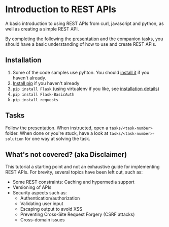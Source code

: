 # Introduction to REST APIs
A basic introduction to using REST APIs from curl, javascript and python, as well as creating a simple REST API.

By completing the following the [presentation](http://mobmad.github.io/rest-apis/) and the companion tasks, you should have a basic understanding of how to use and create REST APIs.

## Installation
1. Some of the code samples use pyhton. You should [install it](http://www.python.org/getit/) if you haven't already.
2. [Install pip](http://www.pip-installer.org/en/latest/installing.html) if you haven't already
3. `pip install Flask` (using virtualenv if you like, see [installation details](http://flask.pocoo.org/docs/installation/))
4. `pip install Flask-BasicAuth`
5. `pip install requests`

## Tasks
Follow the [presentation](http://mobmad.github.io/rest-apis/). When instructed, open a `tasks/<task-number>` folder. When done or you're stuck, have a look at `tasks/<task-number>-solution` for one way at solving the task.

## What's not covered? (aka Disclaimer)
This tutorial a starting point and not an exhaustive guide for implementing REST APIs.
For brevity, several topics have been left out, such as:

* Some REST constraints: Caching and hypermedia support
* Versioning of APIs
* Security aspects such as:
	* Authentication/authorization
	* Validating user input
	* Escaping output to avoid XSS
	* Preventing Cross-Site Request Forgery (CSRF attacks)
	* Cross-domain issues
